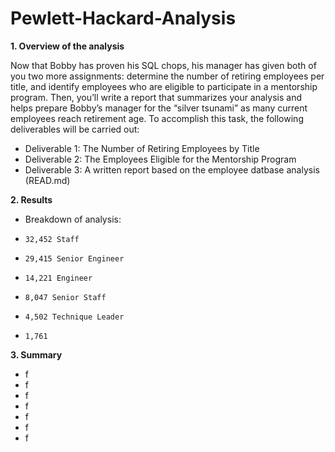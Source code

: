 # Pewlett-Hackard-Analysis

**1. Overview of the analysis**

Now that Bobby has proven his SQL chops, his manager has given both of you two more assignments: determine the number of retiring employees per title, and identify employees who are eligible to participate in a mentorship program. Then, you’ll write a report that summarizes your analysis and helps prepare Bobby’s manager for the “silver tsunami” as many current employees reach retirement age. To accomplish this task, the following deliverables will be carried out:
*   Deliverable 1: The Number of Retiring Employees by Title
*   Deliverable 2: The Employees Eligible for the Mentorship Program
*   Deliverable 3: A written report based on the employee datbase analysis (READ.md)


**2. Results**

*   Breakdown of analysis:
*     32,452 Staff
*     29,415 Senior Engineer
*     14,221 Engineer
*     8,047 Senior Staff
*     4,502 Technique Leader
*     1,761

**3. Summary**
 
*   f
*   f
*   f
*   f
*   f
*   f
*   f

